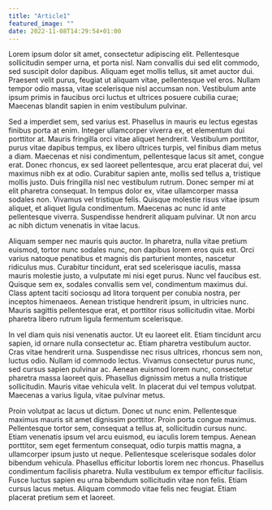 ```yaml
---
title: "Article1"
featured_image: ""
date: 2022-11-08T14:29:54+01:00
---
```

Lorem ipsum dolor sit amet, consectetur adipiscing elit. Pellentesque sollicitudin semper urna, et porta nisl. Nam convallis dui sed elit commodo, sed suscipit dolor dapibus. Aliquam eget mollis tellus, sit amet auctor dui. Praesent velit purus, feugiat ut aliquam vitae, pellentesque vel eros. Nullam tempor odio massa, vitae scelerisque nisl accumsan non. Vestibulum ante ipsum primis in faucibus orci luctus et ultrices posuere cubilia curae; Maecenas blandit sapien in enim vestibulum pulvinar.

Sed a imperdiet sem, sed varius est. Phasellus in mauris eu lectus egestas finibus porta at enim. Integer ullamcorper viverra ex, et elementum dui porttitor at. Mauris fringilla orci vitae aliquet hendrerit. Vestibulum porttitor, purus vitae dapibus tempus, ex libero ultrices turpis, vel finibus diam metus a diam. Maecenas et nisi condimentum, pellentesque lacus sit amet, congue erat. Donec rhoncus, ex sed laoreet pellentesque, arcu erat placerat dui, vel maximus nibh ex at odio. Curabitur sapien ante, mollis sed tellus a, tristique mollis justo. Duis fringilla nisl nec vestibulum rutrum. Donec semper mi at elit pharetra consequat. In tempus dolor ex, vitae ullamcorper massa sodales non. Vivamus vel tristique felis. Quisque molestie risus vitae ipsum aliquet, et aliquet ligula condimentum. Maecenas ac nunc id ante pellentesque viverra. Suspendisse hendrerit aliquam pulvinar. Ut non arcu ac nibh dictum venenatis in vitae lacus.

Aliquam semper nec mauris quis auctor. In pharetra, nulla vitae pretium euismod, tortor nunc sodales nunc, non dapibus lorem eros quis est. Orci varius natoque penatibus et magnis dis parturient montes, nascetur ridiculus mus. Curabitur tincidunt, erat sed scelerisque iaculis, massa mauris molestie justo, a vulputate mi nisi eget purus. Nunc vel faucibus est. Quisque sem ex, sodales convallis sem vel, condimentum maximus dui. Class aptent taciti sociosqu ad litora torquent per conubia nostra, per inceptos himenaeos. Aenean tristique hendrerit ipsum, in ultricies nunc. Mauris sagittis pellentesque erat, et porttitor risus sollicitudin vitae. Morbi pharetra libero rutrum ligula fermentum scelerisque.

In vel diam quis nisi venenatis auctor. Ut eu laoreet elit. Etiam tincidunt arcu sapien, id ornare nulla consectetur ac. Etiam pharetra vestibulum auctor. Cras vitae hendrerit urna. Suspendisse nec risus ultrices, rhoncus sem non, luctus odio. Nullam id commodo lectus. Vivamus consectetur purus nunc, sed cursus sapien pulvinar ac. Aenean euismod lorem nunc, consectetur pharetra massa laoreet quis. Phasellus dignissim metus a nulla tristique sollicitudin. Mauris vitae vehicula velit. In placerat dui vel tempus volutpat. Maecenas a varius ligula, vitae pulvinar metus.

Proin volutpat ac lacus ut dictum. Donec ut nunc enim. Pellentesque maximus mauris sit amet dignissim porttitor. Proin porta congue maximus. Pellentesque tortor sem, consequat a tellus at, sollicitudin cursus nunc. Etiam venenatis ipsum vel arcu euismod, eu iaculis lorem tempus. Aenean porttitor, sem eget fermentum consequat, odio turpis mattis magna, a ullamcorper ipsum justo ut neque. Pellentesque scelerisque sodales dolor bibendum vehicula. Phasellus efficitur lobortis lorem nec rhoncus. Phasellus condimentum facilisis pharetra. Nulla vestibulum ex tempor efficitur facilisis. Fusce luctus sapien eu urna bibendum sollicitudin vitae non felis. Etiam cursus lacus metus. Aliquam commodo vitae felis nec feugiat. Etiam placerat pretium sem et laoreet. 
